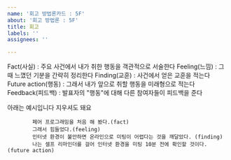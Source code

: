 ```yaml
---
name: '회고 방법론카드 : 5F'
about: '회고 방법론 : 5F'
title: 회고
labels: ''
assignees: ''

---
```


Fact(사실) : 주요 사건에서 내가 취한 행동을 객관적으로 서술한다
Feeling(느낌) : 그때 느꼈던 기분을 간략히 정리한다
Finding(교훈) : 사건에서 얻은 교훈을 적는다
Future action(행동) : 그래서 내가 앞으로 취할 행동을 미래형으로 적는다
Feedback(피드백) : 발표자의 "행동"에 대해 다른 참여자들이 피드백을 준다

아래는 예시입니다 지우셔도 돼요
```
        페어 프로그래밍을 처음 해 봤다.(fact) 
        그래서 힘들었다.(feeling) 
        인터넷 환경이 불안하면 온라인으로 미팅이 어렵다는 것을 깨달았다. (finding) 
        나는 셀프 리마인더를 걸어 인터넷 환경을 미팅 10분 전에 확인할 것이다.(future action)
```
